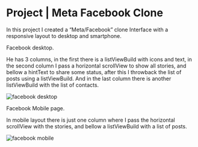 
# Project | Meta Facebook Clone

In this project I created a “Meta/Facebook” clone Interface with a responsive layout to desktop and smartphone.


Facebook desktop.

He has 3 columns, in the first there is a listViewBuild with icons and text, in the second column I pass a horizontal scrollView to show all stories, and bellow a hintText to share some status, after this I throwback the list of posts using a listViewBuild. And in the last column there is another listViewBuild with the list of contacts.

![facebook desktop](https://github.com/jonathanGontijo/MetaFacebookClone/assets/70207794/de9f334f-829d-406b-8156-8d45218d8e4a)

Facebook Mobile page.

In mobile layout there is just one column where I pass the horizontal scrollView with the stories, and bellow a listViewBuild with a list of posts.

![facebook mobile](https://github.com/jonathanGontijo/MetaFacebookClone/assets/70207794/8f0a3e94-b0fe-4007-a460-fea9279542d8)
